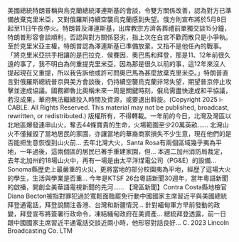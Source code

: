 美國總統特朗普稱與烏克蘭總統澤連斯基的會談，令雙方關係改善，認為對方已準備放棄克里米亞，又對俄羅斯持續空襲烏克蘭感到失望。俄方則宣布將於5月8日起至11日午夜停火。特朗普及澤連斯基，出席教宗方濟各葬禮前單獨交談15分鐘，特朗普形容會談順利，否認與對方關係惡劣，指上次在白宮不歡而散只是小爭執。至於克里米亞主權，特朗普認為澤連斯基已準備放棄，又指不是他任內的戰事。「將克里米亞拱手相讓的是巴拉克．侯賽因．奧巴馬和拜登，那是11、12年前很久遠的事了，我不明白為何重提克里米亞，因為那是很久以前的事，這12年來沒人提起現在又重提，所以我告訴他或許可問奧巴馬為甚麼放棄克里米亞。」特朗普直言對俄羅斯總統普京與美方會談後，仍持續空襲烏克蘭非常失望，期望普京停止攻擊並達成協議。國務卿魯比奧稱未來一周是關鍵時刻，俄烏需盡快達成和平協議，若沒成果，華府無法繼續投入時間及資源，或要退出斡旋。(Copyright 2025 i-CABLE. All Rights Reserved. This material may not be published, broadcast, rewritten, or redistributed.)
版權所有，不得轉載。一年前的今日，北灣及灣區以北地區爆發連串山火，奪去44條寶貴的生命，火場範圍至少20萬英畝…… 北灣山火不僅摧毀了當地居民的家園，亦讓當地的華裔商家損失不少生意，現在他們的是否能把生意恢復到山火前… 去年北灣大火，Santa Rosa有兩個區域幾乎夷為平地，一年過後，這兩個區的居民已著手重建家園，但… 本週二加州消防局裁定，去年北加州的18場山火中，再有一場是由太平洋煤電公司（PG&E）的設備… Sonoma縣歷史上最嚴重的火災，更將當地的部分校園夷為平地，經歷了這場大火的學生，生活與學業是否重… 今年是KTSF 26台粵語新聞30週年，當年粵語新聞的啟播，開創全美華語電視新聞的先河…… 【灣區新聞】Contra Costa縣地檢官Diana Becton被指對罪犯過於寬鬆面臨罷免行動中國國家主席習近平與美國總統拜登通電話，拜登說關注香港、台灣和新疆情況… 針對緬甸軍方早前發動的政變，拜登宣布將簽署行政命令，凍結緬甸政府在美資產… 總統拜登透露，前一日跟中國國家主席習近平通電話交談近兩小時，他形容對話良好… 
			C. 2023 Lincoln Broadcasting Co. LTM		